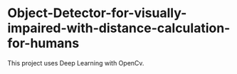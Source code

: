 # Object-Detector-for-visually-impaired-with-distance-calculation-for-humans

This project uses Deep Learning with OpenCv. 
